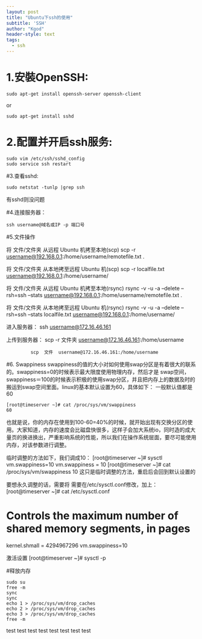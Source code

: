 ```yaml
--- 
layout: post
title: "Ubuntu下ssh的使用" 
subtitle: 'SSH' 
author: "Kgod" 
header-style: text 
tags: 
  - ssh
---
```

# 1.安裝OpenSSH: 
```
sudo apt-get install openssh-server openssh-client
``` 
or 
```
sudo apt-get install sshd
```

# 2.配置并开启ssh服务: 
```
sudo vim /etc/ssh/sshd_config
sudo service ssh restart
```

#3.查看sshd:
```
sudo netstat -tunlp |grep ssh
```
有sshd则没问题

#4.连接服务器：
```
ssh username@域名或IP -p 端口号
```
#5.文件操作

将 文件/文件夹 从远程 Ubuntu 机拷至本地(scp)
scp -r username@192.168.0.1:/home/username/remotefile.txt .

将 文件/文件夹 从本地拷至远程 Ubuntu 机(scp)
scp -r localfile.txt username@192.168.0.1:/home/username/

将 文件/文件夹 从远程 Ubuntu 机拷至本地(rsync)
rsync -v -u -a –delete –rsh=ssh –stats username@192.168.0.1:/home/username/remotefile.txt .

将 文件/文件夹 从本地拷至远程 Ubuntu 机(rsync)
rsync -v -u -a –delete –rsh=ssh –stats localfile.txt username@192.168.0.1:/home/username/ 


进入服务器： ssh username@172.16.46.161  

上传到服务器：  scp -r 文件夹  username@172.16.46.161:/home/username

             scp  文件  username@172.16.46.161:/home/username




#6. Swappiness
swappiness的值的大小对如何使用swap分区是有着很大的联系的。swappiness=0的时候表示最大限度使用物理内存，然后才是 swap空间，swappiness＝100的时候表示积极的使用swap分区，并且把内存上的数据及时的搬运到swap空间里面。linux的基本默认设置为60，具体如下：
一般默认值都是60   
```
[root@timeserver ~]# cat /proc/sys/vm/swappiness
60
```

也就是说，你的内存在使用到100-60=40%的时候，就开始出现有交换分区的使用。大家知道，内存的速度会比磁盘快很多，这样子会加大系统io，同时造的成大量页的换进换出，严重影响系统的性能，所以我们在操作系统层面，要尽可能使用内存，对该参数进行调整。

临时调整的方法如下，我们调成10：
[root@timeserver ~]# sysctl vm.swappiness=10
vm.swappiness = 10
[root@timeserver ~]# cat /proc/sys/vm/swappiness
10
这只是临时调整的方法，重启后会回到默认设置的

要想永久调整的话，需要将
需要在/etc/sysctl.conf修改，加上：
[root@timeserver ~]# cat /etc/sysctl.conf

# Controls the maximum number of shared memory segments, in pages
kernel.shmall = 4294967296
vm.swappiness=10

激活设置
[root@timeserver ~]# sysctl -p

#释放内存
```
sudo su 
free -m
sync
sync
echo 1 > /proc/sys/vm/drop_caches
echo 2 > /proc/sys/vm/drop_caches
echo 3 > /proc/sys/vm/drop_caches
free -m
```


test test
 test
test
test test
 test
test
